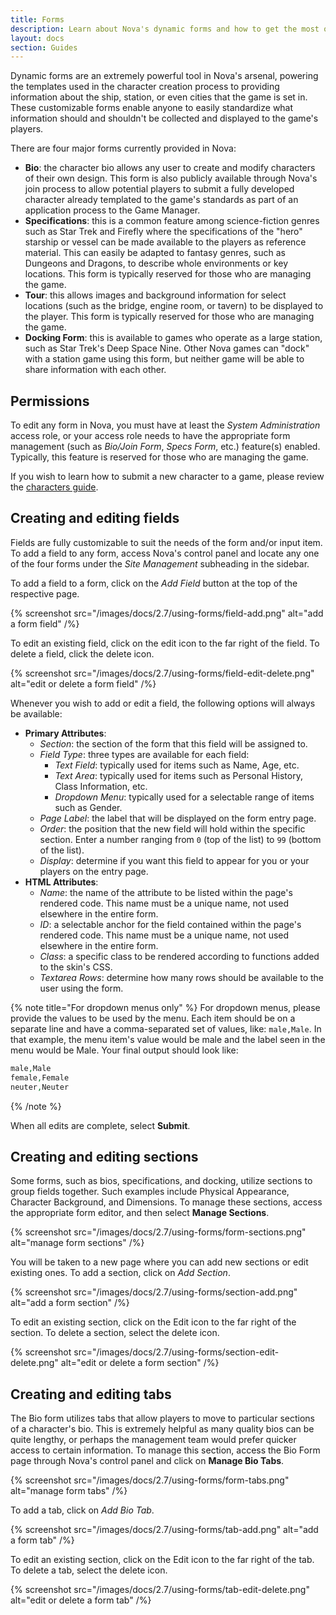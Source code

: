 ```yaml
---
title: Forms
description: Learn about Nova's dynamic forms and how to get the most out of them.
layout: docs
section: Guides
---
```


Dynamic forms are an extremely powerful tool in Nova's arsenal, powering the templates used in the character creation process to providing information about the ship, station, or even cities that the game is set in. These customizable forms enable anyone to easily standardize what information should and shouldn't be collected and displayed to the game's players.

There are four major forms currently provided in Nova:

- **Bio**: the character bio allows any user to create and modify characters of their own design. This form is also publicly available through Nova's join process to allow potential players to submit a fully developed character already templated to the game's standards as part of an application process to the Game Manager.
- **Specifications**: this is a common feature among science-fiction genres such as Star Trek and Firefly where the specifications of the "hero" starship or vessel can be made available to the players as reference material. This can easily be adapted to fantasy genres, such as Dungeons and Dragons, to describe whole environments or key locations. This form is typically reserved for those who are managing the game.
- **Tour**: this allows images and background information for select locations (such as the bridge, engine room, or tavern) to be displayed to the player. This form is typically reserved for those who are managing the game.
- **Docking Form**: this is available to games who operate as a large station, such as Star Trek's Deep Space Nine. Other Nova games can "dock" with a station game using this form, but neither game will be able to share information with each other.

## Permissions

To edit any form in Nova, you must have at least the *System Administration* access role, or your access role needs to have the appropriate form management (such as *Bio/Join Form*, *Specs Form*, etc.) feature(s) enabled. Typically, this feature is reserved for those who are managing the game.

If you wish to learn how to submit a new character to a game, please review the [characters guide](/docs/2.7/guides/characters.md).

## Creating and editing fields

Fields are fully customizable to suit the needs of the form and/or input item. To add a field to any form, access Nova's control panel and locate any one of the four forms under the *Site Management* subheading in the sidebar.

To add a field to a form, click on the *Add Field* button at the top of the respective page.

{% screenshot src="/images/docs/2.7/using-forms/field-add.png" alt="add a form field" /%}

To edit an existing field, click on the edit icon to the far right of the field. To delete a field, click the delete icon.

{% screenshot src="/images/docs/2.7/using-forms/field-edit-delete.png" alt="edit or delete a form field" /%}

Whenever you wish to add or edit a field, the following options will always be available:

- **Primary Attributes**:
  - *Section*: the section of the form that this field will be assigned to.
  - *Field Type*: three types are available for each field:
    - *Text Field*: typically used for items such as Name, Age, etc.
    - *Text Area*: typically used for items such as Personal History, Class Information, etc.
    - *Dropdown Menu*: typically used for a selectable range of items such as Gender.
  - *Page Label*: the label that will be displayed on the form entry page.
  - *Order*: the position that the new field will hold within the specific section. Enter a number ranging from `0` (top of the list) to `99` (bottom of the list).
  - *Display*: determine if you want this field to appear for you or your players on the entry page.
- **HTML Attributes**:
  - *Name*: the name of the attribute to be listed within the page's rendered code. This name must be a unique name, not used elsewhere in the entire form.
  - *ID*: a selectable anchor for the field contained within the page's rendered code. This name must be a unique name, not used elsewhere in the entire form.
  - *Class*: a specific class to be rendered according to functions added to the skin's CSS.
  - *Textarea Rows*: determine how many rows should be available to the user using the form.

{% note title="For dropdown menus only" %}
For dropdown menus, please provide the values to be used by the menu. Each item should be on a separate line and have a comma-separated set of values, like: `male,Male`. In that example, the menu item's value would be male and the label seen in the menu would be Male. Your final output should look like:

```php
male,Male
female,Female
neuter,Neuter
```
{% /note %}

When all edits are complete, select **Submit**.

## Creating and editing sections

Some forms, such as bios, specifications, and docking, utilize sections to group fields together. Such examples include Physical Appearance, Character Background, and Dimensions. To manage these sections, access the appropriate form editor, and then select **Manage Sections**.

{% screenshot src="/images/docs/2.7/using-forms/form-sections.png" alt="manage form sections" /%}

You will be taken to a new page where you can add new sections or edit existing ones. To add a section, click on *Add Section*.

{% screenshot src="/images/docs/2.7/using-forms/section-add.png" alt="add a form section" /%}

To edit an existing section, click on the Edit icon to the far right of the section. To delete a section, select the delete icon.

{% screenshot src="/images/docs/2.7/using-forms/section-edit-delete.png" alt="edit or delete a form section" /%}

## Creating and editing tabs

The Bio form utilizes tabs that allow players to move to particular sections of a character's bio. This is extremely helpful as many quality bios can be quite lengthy, or perhaps the management team would prefer quicker access to certain information. To manage this section, access the Bio Form page through Nova's control panel and click on **Manage Bio Tabs**.

{% screenshot src="/images/docs/2.7/using-forms/form-tabs.png" alt="manage form tabs" /%}

To add a tab, click on *Add Bio Tab*.

{% screenshot src="/images/docs/2.7/using-forms/tab-add.png" alt="add a form tab" /%}

To edit an existing section, click on the Edit icon to the far right of the tab. To delete a tab, select the delete icon.

{% screenshot src="/images/docs/2.7/using-forms/tab-edit-delete.png" alt="edit or delete a form tab" /%}
